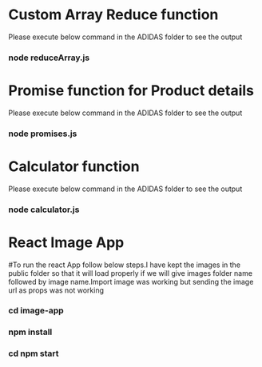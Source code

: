 # Custom Array Reduce function
Please execute below command in the ADIDAS folder to see the output
### node reduceArray.js

# Promise function for Product details
Please execute below command in the ADIDAS folder to see the output

### node promises.js

# Calculator function 
Please execute below command in the ADIDAS folder to see the output

### node calculator.js

# React Image App
 
#To run the react App follow below steps.I have kept the images in the public folder so that it will load properly if we will give images folder name followed by image name.Import image was working but sending the image url as props was not working

### cd image-app
### npm install
### cd npm start
